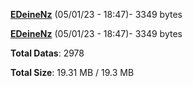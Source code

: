 [**EDeineNz**](/data/EDeineNz.txt) (05/01/23 - 18:47)- 3349 bytes

[**EDeineNz**](/data/EDeineNz.txt) (05/01/23 - 18:47)- 3349 bytes

**Total Datas**: 2978

**Total Size**: 19.31 MB / 19.3 MB